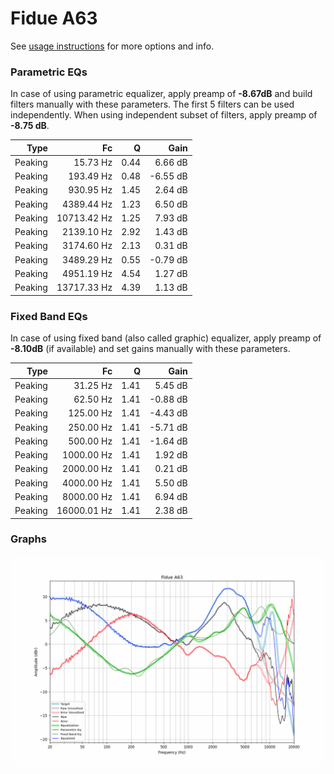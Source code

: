 # Fidue A63
See [usage instructions](https://github.com/jaakkopasanen/AutoEq#usage) for more options and info.

### Parametric EQs
In case of using parametric equalizer, apply preamp of **-8.67dB** and build filters manually
with these parameters. The first 5 filters can be used independently.
When using independent subset of filters, apply preamp of **-8.75 dB**.

| Type    | Fc          |    Q | Gain     |
|--------:|------------:|-----:|---------:|
| Peaking | 15.73 Hz    | 0.44 | 6.66 dB  |
| Peaking | 193.49 Hz   | 0.48 | -6.55 dB |
| Peaking | 930.95 Hz   | 1.45 | 2.64 dB  |
| Peaking | 4389.44 Hz  | 1.23 | 6.50 dB  |
| Peaking | 10713.42 Hz | 1.25 | 7.93 dB  |
| Peaking | 2139.10 Hz  | 2.92 | 1.43 dB  |
| Peaking | 3174.60 Hz  | 2.13 | 0.31 dB  |
| Peaking | 3489.29 Hz  | 0.55 | -0.79 dB |
| Peaking | 4951.19 Hz  | 4.54 | 1.27 dB  |
| Peaking | 13717.33 Hz | 4.39 | 1.13 dB  |

### Fixed Band EQs
In case of using fixed band (also called graphic) equalizer, apply preamp of **-8.10dB**
(if available) and set gains manually with these parameters.

| Type    | Fc          |    Q | Gain     |
|--------:|------------:|-----:|---------:|
| Peaking | 31.25 Hz    | 1.41 | 5.45 dB  |
| Peaking | 62.50 Hz    | 1.41 | -0.88 dB |
| Peaking | 125.00 Hz   | 1.41 | -4.43 dB |
| Peaking | 250.00 Hz   | 1.41 | -5.71 dB |
| Peaking | 500.00 Hz   | 1.41 | -1.64 dB |
| Peaking | 1000.00 Hz  | 1.41 | 1.92 dB  |
| Peaking | 2000.00 Hz  | 1.41 | 0.21 dB  |
| Peaking | 4000.00 Hz  | 1.41 | 5.50 dB  |
| Peaking | 8000.00 Hz  | 1.41 | 6.94 dB  |
| Peaking | 16000.01 Hz | 1.41 | 2.38 dB  |

### Graphs
![](./Fidue%20A63.png)